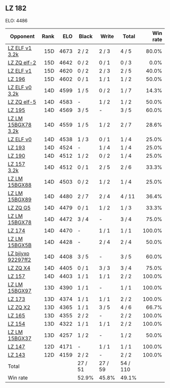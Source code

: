 ## LZ 182 ##

ELO: 4486

Opponent | Rank | ELO | Black | Write | Total | Win rate
---------|-----:|----:|-------|-------|-------|-------:
[LZ ELF v1 3.2k](LZ%20ELF%20v1%203.2k.md) | 15D | 4673 | 2 / 2 | 2 / 3 | 4 / 5 | 80.0%
[LZ ZQ elf-2](LZ%20ZQ%20elf-2.md) | 15D | 4642 | 0 / 2 | 0 / 1 | 0 / 3 | 0.0%
[LZ ELF v1](LZ%20ELF%20v1.md) | 15D | 4620 | 0 / 2 | 2 / 3 | 2 / 5 | 40.0%
[LZ 196](LZ%20196.md) | 15D | 4602 | 0 / 1 | 1 / 1 | 1 / 2 | 50.0%
[LZ ELF v0 3.2k](LZ%20ELF%20v0%203.2k.md) | 14D | 4599 | 1 / 5 | 0 / 2 | 1 / 7 | 14.3%
[LZ ZQ elf-5](LZ%20ZQ%20elf-5.md) | 14D | 4583 | - | 1 / 2 | 1 / 2 | 50.0%
[LZ 195](LZ%20195.md) | 14D | 4569 | 3 / 5 | - | 3 / 5 | 60.0%
[LZ LM 15BGX78 3.2k](LZ%20LM%2015BGX78%203.2k.md) | 14D | 4559 | 1 / 5 | 1 / 2 | 2 / 7 | 28.6%
[LZ ELF v0](LZ%20ELF%20v0.md) | 14D | 4538 | 1 / 3 | 0 / 1 | 1 / 4 | 25.0%
[LZ 193](LZ%20193.md) | 14D | 4524 | - | 1 / 4 | 1 / 4 | 25.0%
[LZ 190](LZ%20190.md) | 14D | 4512 | 1 / 2 | 0 / 2 | 1 / 4 | 25.0%
[LZ 157 3.2k](LZ%20157%203.2k.md) | 14D | 4512 | 0 / 1 | 2 / 5 | 2 / 6 | 33.3%
[LZ LM 15BGX88](LZ%20LM%2015BGX88.md) | 14D | 4503 | 0 / 2 | 1 / 2 | 1 / 4 | 25.0%
[LZ LM 15BGX89](LZ%20LM%2015BGX89.md) | 14D | 4480 | 2 / 7 | 2 / 4 | 4 / 11 | 36.4%
[LZ ZQ G5](LZ%20ZQ%20G5.md) | 14D | 4479 | 0 / 1 | 1 / 2 | 1 / 3 | 33.3%
[LZ LM 15BGX78](LZ%20LM%2015BGX78.md) | 14D | 4472 | 3 / 4 | - | 3 / 4 | 75.0%
[LZ 174](LZ%20174.md) | 14D | 4470 | - | 1 / 1 | 1 / 1 | 100.0%
[LZ LM 15BGX5B](LZ%20LM%2015BGX5B.md) | 14D | 4428 | - | 2 / 4 | 2 / 4 | 50.0%
[LZ bjiyxo 92297ff2](LZ%20bjiyxo%2092297ff2.md) | 14D | 4408 | 3 / 5 | - | 3 / 5 | 60.0%
[LZ ZQ X4](LZ%20ZQ%20X4.md) | 14D | 4405 | 0 / 1 | 3 / 3 | 3 / 4 | 75.0%
[LZ 157](LZ%20157.md) | 14D | 4403 | 1 / 1 | 1 / 1 | 2 / 2 | 100.0%
[LZ LM 15BGX97](LZ%20LM%2015BGX97.md) | 13D | 4390 | 1 / 1 | - | 1 / 1 | 100.0%
[LZ 173](LZ%20173.md) | 13D | 4374 | 1 / 1 | 1 / 1 | 2 / 2 | 100.0%
[LZ ZQ X2](LZ%20ZQ%20X2.md) | 13D | 4365 | 1 / 1 | 3 / 5 | 4 / 6 | 66.7%
[LZ 165](LZ%20165.md) | 13D | 4355 | 2 / 2 | - | 2 / 2 | 100.0%
[LZ 154](LZ%20154.md) | 13D | 4322 | 1 / 1 | 1 / 1 | 2 / 2 | 100.0%
[LZ LM 15BGX37](LZ%20LM%2015BGX37.md) | 13D | 4257 | 1 / 2 | - | 1 / 2 | 50.0%
[LZ 147](LZ%20147.md) | 12D | 4171 | - | 1 / 1 | 1 / 1 | 100.0%
[LZ 143](LZ%20143.md) | 12D | 4159 | 2 / 2 | - | 2 / 2 | 100.0%
Total | | | 27 / 51 | 27 / 59 | 54 / 110 | 
Win rate| | | 52.9% | 45.8% | 49.1% | 
